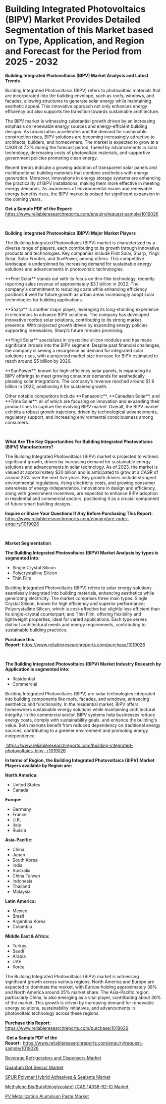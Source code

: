 <p><h1>Building Integrated Photovoltaics (BIPV) Market Provides Detailed Segmentation of this Market based on Type, Application, and Region and Forecast for the Period from 2025 - 2032</h1></p><p><strong>Building Integrated Photovoltaics (BIPV) Market Analysis and Latest Trends</strong></p>
<p><p>Building Integrated Photovoltaics (BIPV) refers to photovoltaic materials that are incorporated into the building envelope, such as roofs, windows, and facades, allowing structures to generate solar energy while maintaining aesthetic appeal. This innovative approach not only enhances energy efficiency but also supports the transition towards sustainable architecture.</p><p>The BIPV market is witnessing substantial growth driven by an increasing emphasis on renewable energy sources and energy-efficient building designs. As urbanization accelerates and the demand for sustainable construction rises, BIPV solutions are becoming increasingly attractive to architects, builders, and homeowners. The market is expected to grow at a CAGR of 7.2% during the forecast period, fueled by advancements in solar technology, decreasing costs of photovoltaic materials, and supportive government policies promoting clean energy.</p><p>Recent trends indicate a growing adoption of transparent solar panels and multifunctional building materials that combine aesthetics with energy generation. Moreover, innovations in energy storage systems are enhancing the practicality of BIPV installations, making them more effective in meeting energy demands. As awareness of environmental issues and renewable energy benefits rises, the BIPV market is poised for significant expansion in the coming years.</p></p>
<p><strong>Get a Sample PDF of the Report:&nbsp;</strong> <a href="https://www.reliableresearchreports.com/enquiry/request-sample/1019026?utm_campaign=34&utm_medium=2&utm_source=Github&utm_content=ia&utm_term=21032025&utm_id=building-integrated-photovoltaics-bipv">https://www.reliableresearchreports.com/enquiry/request-sample/1019026</a></p>
<p>&nbsp;</p>
<p><strong>Building Integrated Photovoltaics (BIPV) Major Market Players</strong></p>
<p><p>The Building Integrated Photovoltaics (BIPV) market is characterized by a diverse range of players, each contributing to its growth through innovative products and technologies. Key companies include First Solar, Sharp, Yingli Solar, Solar Frontier, and SunPower, among others. This competitive landscape is underpinned by increasing demand for sustainable energy solutions and advancements in photovoltaic technologies.</p><p>**First Solar** stands out with its focus on thin-film technology, recently reporting sales revenue of approximately $3.1 billion in 2022. The company's commitment to reducing costs while enhancing efficiency positions it well for future growth as urban areas increasingly adopt solar technologies for building applications.</p><p>**Sharp** is another major player, leveraging its long-standing experience in electronics to advance BIPV solutions. The company has developed innovative rooftop solar solutions, contributing to its strong market presence. With projected growth driven by expanding energy policies supporting renewables, Sharp’s future remains promising.</p><p>**Yingli Solar** specializes in crystalline silicon modules and has made significant inroads into the BIPV segment. Despite past financial challenges, the company is seeing a resurgence as demand for integrated solar solutions rises, with a projected market size increase for BIPV estimated to reach around $5 billion by 2026.</p><p>**SunPower**, known for high-efficiency solar panels, is expanding its BIPV offerings to meet growing consumer demands for aesthetically pleasing solar integrations. The company's revenue reached around $1.9 billion in 2022, positioning it for sustained growth.</p><p>Other notable competitors include **Panasonic**, **Canadian Solar**, and **Trina Solar**, all of which are focusing on innovation and expanding their product lines to capture the evolving BIPV market. Overall, the BIPV market exhibits a robust growth trajectory, driven by technological advancements, regulatory support, and increasing environmental consciousness among consumers.</p></p>
<p>&nbsp;</p>
<p><strong>What Are The Key Opportunities For Building Integrated Photovoltaics (BIPV) Manufacturers?</strong></p>
<p><p>The Building Integrated Photovoltaics (BIPV) market is projected to witness significant growth, driven by increasing demand for sustainable energy solutions and advancements in solar technology. As of 2023, the market is valued at approximately $20 billion and is anticipated to grow at a CAGR of around 25% over the next five years. Key growth drivers include stringent environmental regulations, rising electricity costs, and growing consumer awareness of energy independence. Innovations in design and efficiency, along with government incentives, are expected to enhance BIPV adoption in residential and commercial sectors, positioning it as a crucial component of future smart building designs.</p></p>
<p><strong>Inquire or Share Your Questions If Any Before Purchasing This Report:</strong> <a href="https://www.reliableresearchreports.com/enquiry/pre-order-enquiry/1019026?utm_campaign=34&utm_medium=2&utm_source=Github&utm_content=ia&utm_term=21032025&utm_id=building-integrated-photovoltaics-bipv">https://www.reliableresearchreports.com/enquiry/pre-order-enquiry/1019026</a></p>
<p>&nbsp;</p>
<p><strong>Market Segmentation</strong></p>
<p><strong>The Building Integrated Photovoltaics (BIPV) Market Analysis by types is segmented into:</strong></p>
<p><ul><li>Single Crystal Silicon</li><li>Polycrystalline Silicon</li><li>Thin Film</li></ul></p>
<p><p>Building Integrated Photovoltaics (BIPV) refers to solar energy solutions seamlessly integrated into building materials, enhancing aesthetics while generating electricity. The market comprises three main types: Single Crystal Silicon, known for high efficiency and superior performance; Polycrystalline Silicon, which is cost-effective but slightly less efficient than its single-crystal counterpart; and Thin Film, offering flexibility and lightweight properties, ideal for varied applications. Each type serves distinct architectural needs and energy requirements, contributing to sustainable building practices.</p></p>
<p><strong>Purchase this Report:&nbsp;</strong><a href="https://www.reliableresearchreports.com/purchase/1019026?utm_campaign=34&utm_medium=2&utm_source=Github&utm_content=ia&utm_term=21032025&utm_id=building-integrated-photovoltaics-bipv">https://www.reliableresearchreports.com/purchase/1019026</a></p>
<p>&nbsp;</p>
<p><strong>The Building Integrated Photovoltaics (BIPV) Market Industry Research by Application is segmented into:</strong></p>
<p><ul><li>Residential</li><li>Commercial</li></ul></p>
<p><p>Building Integrated Photovoltaics (BIPV) are solar technologies integrated into building components like roofs, facades, and windows, enhancing aesthetics and functionality. In the residential market, BIPV offers homeowners sustainable energy solutions while maintaining architectural integrity. In the commercial sector, BIPV systems help businesses reduce energy costs, comply with sustainability goals, and enhance the building's value. Both markets benefit from reduced dependency on traditional energy sources, contributing to a greener environment and promoting energy independence.</p></p>
<p><a href="https://www.reliableresearchreports.com/building-integrated-photovoltaics-bipv--r1019026?utm_campaign=34&utm_medium=2&utm_source=Github&utm_content=ia&utm_term=21032025&utm_id=building-integrated-photovoltaics-bipv">&nbsp;https://www.reliableresearchreports.com/building-integrated-photovoltaics-bipv--r1019026</a></p>
<p><strong>In terms of Region, the Building Integrated Photovoltaics (BIPV) Market Players available by Region are:</strong></p>
<p>
    <p> <strong> North America: </strong>
        <ul>
            <li>United States</li>
            <li>Canada</li>
        </ul>
        </p> 
    <p> <strong> Europe: </strong>
        <ul>
            <li>Germany</li>
            <li>France</li>
            <li>U.K.</li>
            <li>Italy</li>
            <li>Russia</li>
        </ul>
        </p> 
    <p> <strong> Asia-Pacific: </strong>
        <ul>
            <li>China</li>
            <li>Japan</li>
            <li>South Korea</li>
            <li>India</li>
            <li>Australia</li>
            <li>China Taiwan</li>
            <li>Indonesia</li>
            <li>Thailand</li>
            <li>Malaysia</li>
        </ul>
        </p> 
    <p> <strong> Latin America: </strong>
        <ul>
            <li>Mexico</li>
            <li>Brazil</li>
            <li>Argentina Korea</li>
            <li>Colombia</li>
        </ul>
        </p> 
    <p> <strong> Middle East & Africa: </strong>
        <ul>
            <li>Turkey</li>
            <li>Saudi</li>
            <li>Arabia</li>
            <li>UAE</li>
            <li>Korea</li>
        </ul>
    </p>
    </p>
<p><p>The Building Integrated Photovoltaics (BIPV) market is witnessing significant growth across various regions. North America and Europe are expected to dominate the market, with Europe holding approximately 38% and North America around 25% market share. The Asia-Pacific region, particularly China, is also emerging as a vital player, contributing about 30% of the market. This growth is driven by increasing demand for renewable energy solutions, sustainability initiatives, and advancements in photovoltaic technology across these regions.</p></p>
<p><strong>Purchase this Report: </strong><a href="https://www.reliableresearchreports.com/purchase/1019026?utm_campaign=34&utm_medium=2&utm_source=Github&utm_content=ia&utm_term=21032025&utm_id=building-integrated-photovoltaics-bipv">https://www.reliableresearchreports.com/purchase/1019026</a></p>
<p>&nbsp;<strong>Get a Sample PDF of the Report:&nbsp;&nbsp;</strong><a href="https://www.reliableresearchreports.com/enquiry/request-sample/1019026?utm_campaign=34&utm_medium=2&utm_source=Github&utm_content=ia&utm_term=21032025&utm_id=building-integrated-photovoltaics-bipv">https://www.reliableresearchreports.com/enquiry/request-sample/1019026</a></p>
<p><strong></strong></p>
<p><p><a href="https://github.com/arvelm4nthig/Market-Research-Report-List-1/blob/main/beverage-refrigerators-and-dispensers-market.md?utm_campaign=34&utm_medium=2&utm_source=Github&utm_content=ia&utm_term=21032025&utm_id=building-integrated-photovoltaics-bipv">Beverage Refrigerators and Dispensers Market</a></p><p><a href="https://github.com/xanaanenkaly/Market-Research-Report-List-1/blob/main/quantum-dot-sensor-market.md?utm_campaign=34&utm_medium=2&utm_source=Github&utm_content=ia&utm_term=21032025&utm_id=building-integrated-photovoltaics-bipv">Quantum Dot Sensor Market</a></p><p><a href="https://github.com/jaquelynhasenaue8/Market-Research-Report-List-1/blob/main/spur-polymer-hybrid-adhesives-sealants-market.md?utm_campaign=34&utm_medium=2&utm_source=Github&utm_content=ia&utm_term=21032025&utm_id=building-integrated-photovoltaics-bipv">SPUR Polymer Hybrid Adhesives & Sealants Market</a></p><p><a href="https://github.com/AlisaRowe24/Market-Research-Report-List-2/blob/main/methylene-bisbutylthioglycolate-cas-14338-82-0-market.md?utm_campaign=34&utm_medium=2&utm_source=Github&utm_content=ia&utm_term=21032025&utm_id=building-integrated-photovoltaics-bipv">Methylene Bis(Butylthioglycolate) (CAS 14338-82-0) Market</a></p><p><a href="https://github.com/memorirummy/Market-Research-Report-List-1/blob/main/pv-metallization-aluminium-paste-market.md?utm_campaign=34&utm_medium=2&utm_source=Github&utm_content=ia&utm_term=21032025&utm_id=building-integrated-photovoltaics-bipv">PV Metallization Aluminium Paste Market</a></p></p>